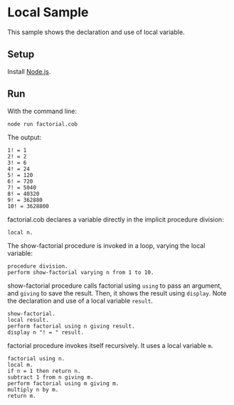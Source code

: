 # Local Sample

This sample shows the declaration and use of local variable.

## Setup

Install [Node.js](http://nodejs.org).

## Run

With the command line:
```
node run factorial.cob
```

The output:
```
1! = 1
2! = 2
3! = 6
4! = 24
5! = 120
6! = 720
7! = 5040
8! = 40320
9! = 362880
10! = 3628800
```

factorial.cob declares a variable directly in the implicit procedure division:
```cobol
local n.
```

The show-factorial procedure is invoked in a loop, varying the local variable:
```cobol
procedure division.
perform show-factorial varying n from 1 to 10.
```

show-factorial procedure calls factorial using `using` to pass an argument, and `giving` to 
save the result. Then, it shows the result using `display`. Note the declaration and use of
a local variable `result`.
```cobol
show-factorial.
local result.
perform factorial using n giving result.
display n "! = " result.
```

factorial procedure invokes itself recursively. It uses a local variable `m`.
```cobol
factorial using n.
local m.
if n = 1 then return n.
subtract 1 from n giving m.
perform factorial using m giving m.
multiply n by m.
return m.
```